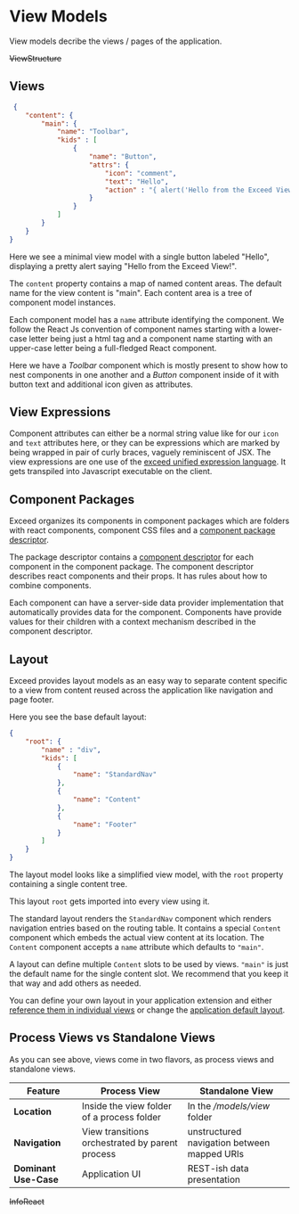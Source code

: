 View Models
=============

View models decribe the views / pages of the application. 

~~ViewStructure~~

Views
-----

```json
 {
    "content": {
        "main": {
            "name": "Toolbar",
            "kids" : [
                {
                    "name": "Button",
                    "attrs": {
                        "icon": "comment",
                        "text": "Hello",
                        "action" : "{ alert('Hello from the Exceed View!') }"
                    }
                }
            ]
        }
    }
}
```

Here we see a minimal view model with a single button labeled "Hello", displaying a pretty alert saying "Hello from the Exceed View!".

The `content` property contains a map of named content areas. The default name for the view content is "main". Each
content area is a tree of component model instances.

Each component model has a `name` attribute identifying the component. 
We follow the React Js convention of component names starting with a lower-case letter being just a html tag and a 
component name starting with an upper-case letter being a full-fledged React component.

Here we have a *Toolbar* component which is mostly present to show how to nest components in one another and a *Button* 
component inside of it with button text and additional icon given as attributes.

View Expressions
----------------

Component attributes can either be a normal string value like for our `icon` and `text` attributes here, or they can
be expressions which are marked by being wrapped in pair of curly braces, vaguely reminiscent of JSX. The view expressions
are one use of the [exceed unified expression language](./models-unified.md). It gets transpiled into Javascript executable
on the client.

Component Packages
------------------

Exceed organizes its components in component packages which are folders with react components, component CSS files
and a [component package descriptor](./model-reference.html#xcd.component.ComponentPackageDescriptor).

The package descriptor contains a [component descriptor](./model-reference.html#xcd.component.ComponentDescriptor) 
for each component in the component package. The component descriptor describes react components and their props. 
It has rules about how to combine components.

Each component can have a server-side data provider implementation that automatically provides data for the component.
Components have provide values for their children with a context mechanism described in the component descriptor.

Layout
------
Exceed provides layout models as an easy way to separate content specific to a view from content reused across the 
application like navigation and page footer.

Here you see the base default layout:

```json
{
    "root": {
        "name" : "div",
        "kids": [
            {
                "name": "StandardNav"
            },
            {
                "name": "Content"
            },
            {
                "name": "Footer"
            }
        ]
    }
}
```
The layout model looks like a simplified view model, with the `root` property containing a single content tree.

This layout `root` gets imported into every view using it. 

The standard layout renders the `StandardNav` component which renders navigation entries based on the routing table.
It contains a special `Content` component which embeds the actual view content at its location. The `Content` component
accepts a `name` attribute which defaults to `"main"`. 

A layout can define multiple `Content` slots to be used by views. `"main"` is just the default name for the single content
slot. We recommend that you keep it that way and add others as needed.

You can define your own layout in your application extension and either 
[reference them in individual views](./model-reference.html#xcd.view.View) or change the 
[application default layout](./model-reference.html#xcd.config.ApplicationConfig).

 
Process Views vs Standalone Views
---------------------------------

As you can see above, views come in two flavors, as process views and standalone views.  

Feature               | Process View                                    | Standalone View 
--------------------- | ----------------------------------------------- | ------------------
**Location**          | Inside the view folder of a process folder      | In the */models/view* folder
**Navigation**        | View transitions orchestrated by parent process | unstructured navigation between mapped URIs
**Dominant Use-Case** | Application UI                                  | REST-ish data presentation

~~InfoReact~~
